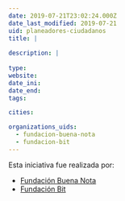```yaml
---
date: 2019-07-21T23:02:24.000Z
date_last_modified: 2019-07-21
uid: planeadores-ciudadanos
title: |
  
description: |
  
type: 
website: 
date_ini: 
date_end: 
tags:

cities: 

organizations_uids:
  - fundacion-buena-nota
  - fundacion-bit
---
```


Esta iniciativa fue realizada por:

- [Fundación Buena Nota](/organizaciones/fundacion-buena-nota)
- [Fundación Bit](/organizaciones/fundacion-bit)
